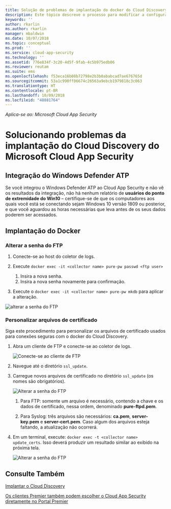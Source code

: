 ```yaml
---
title: Solução de problemas de implantação do docker do Cloud Discovery | Microsoft Docs
description: Este tópico descreve o processo para modificar a configuração do docker do Cloud Discovery do Cloud App Security.
keywords: ''
author: rkarlin
ms.author: rkarlin
manager: mbaldwin
ms.date: 10/07/2018
ms.topic: conceptual
ms.prod: ''
ms.service: cloud-app-security
ms.technology: ''
ms.assetid: 776e834f-3c20-4d5f-9fab-4c5b975edb06
ms.reviewer: reutam
ms.suite: ems
ms.openlocfilehash: f53eca16b08b72798e2b3b0ababcad7ae676765d
ms.sourcegitcommit: 53a1c990ff06674c26563a9ebcb1979818c3c063
ms.translationtype: HT
ms.contentlocale: pt-BR
ms.lasthandoff: 10/09/2018
ms.locfileid: "48881764"
---
```

*Aplica-se ao: Microsoft Cloud App Security*

# <a name="troubleshooting-the-microsoft-cloud-app-security-cloud-discovery-deployment"></a>Solucionando problemas da implantação do Cloud Discovery do Microsoft Cloud App Security

## <a name="windows-defender-atp-integration"></a>Integração do Windows Defender ATP
Se você integrou o Windows Defender ATP ao Cloud App Security e não vê os resultados da integração, não há nenhum relatório de **usuários do ponto de extremidade do Win10** – certifique-se de que os computadores aos quais você está se conectando sejam Windows 10 versão 1809 ou posterior, e que você aguardou as horas necessárias que leva antes de os seus dados poderem ser acessados.

## <a name="docker-deployment"></a>Implantação do Docker

### <a name="changing-the-ftp-password"></a>Alterar a senha do FTP


1. Conecte-se ao host do coletor de logs.

2.  Execute `docker exec -it <collector name> pure-pw passwd <ftp user>`

    1. Insira a nova senha.
    2. Insira a nova senha novamente para confirmação.
 
3.  Execute o `docker exec -it <collector name> pure-pw mkdb` para aplicar a alteração.


  ![alterar a senha do FTP](./media/ftp-connect.png)

### <a name="customize-certificate-files"></a>Personalizar arquivos de certificado

Siga este procedimento para personalizar os arquivos de certificado usados para conexões seguras com o docker do Cloud Discovery.

1. Abra um cliente de FTP e conecte-se ao coletor de logs.

   ![Conecte-se ao cliente de FTP](./media/ftp-connect.png)

2. Navegue até o diretório `ssl_update`.
3. Carregue novos arquivos de certificado no diretório `ssl_update` (os nomes são obrigatórios).

   ![Alterar a senha do FTP](./media/new-certs.png)

   1.  Para FTP: somente um arquivo é necessário, contendo a chave e os dados de certificado, nessa ordem, denominado **pure-ftpd.pem**.
    
   2.  Para Syslog: três arquivos são necessários: **ca.pem**, **server-key.pem** e **server-cert.pem**. Caso algum dos arquivos esteja faltando, a atualização não ocorrerá.

4. Em um terminal, execute: `docker exec -t <collector name> update_certs`. Isso deverá produzir um resultado similar ao exibido na próxima tela.

   ![Alterar a senha do FTP](./media/update-certs.png)

## <a name="see-also"></a>Consulte Também
[Implantar o Cloud Discovery](set-up-cloud-discovery.md)

[Os clientes Premier também podem escolher o Cloud App Security diretamente no Portal Premier](https://premier.microsoft.com/)

